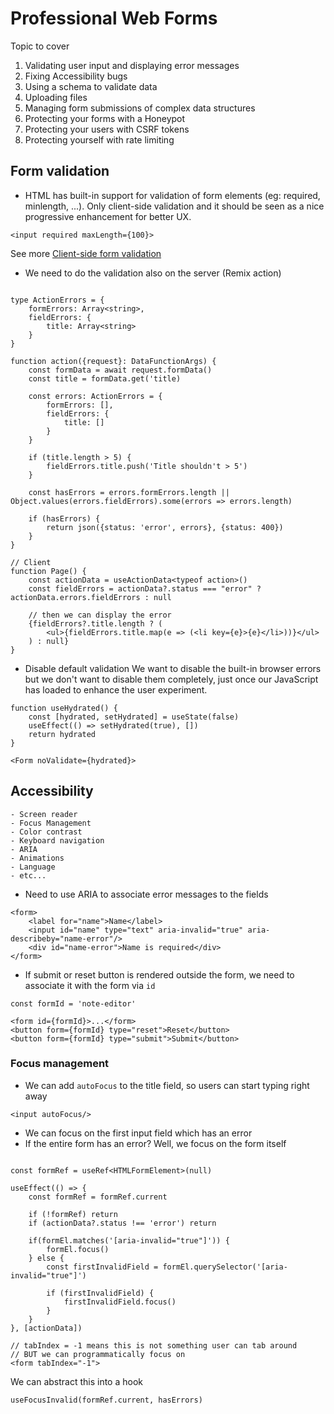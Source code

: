 # Professional Web Forms
Topic to cover
1. Validating user input and displaying error messages
2. Fixing Accessibility bugs
3. Using a schema to validate data
4. Uploading files
5. Managing form submissions of complex data structures
6. Protecting your forms with a Honeypot
7. Protecting your users with CSRF tokens
8. Protecting yourself with rate limiting

## Form validation
- HTML has built-in support for validation of form elements (eg: required, minlength, ...). Only client-side validation and it should be seen as a nice progressive enhancement for better UX.
```
<input required maxLength={100}>
```
See more [Client-side form validation](https://developer.mozilla.org/en-US/docs/Learn/Forms/Form_validation)
- We need to do the validation also on the server (Remix action)
```

type ActionErrors = {
    formErrors: Array<string>,
    fieldErrors: {
        title: Array<string>
    }
}

function action({request}: DataFunctionArgs) {
    const formData = await request.formData()
    const title = formData.get('title)

    const errors: ActionErrors = {
        formErrors: [],
        fieldErrors: {
            title: []
        }
    }

    if (title.length > 5) {
        fieldErrors.title.push('Title shouldn't > 5')
    }

    const hasErrors = errors.formErrors.length || Object.values(errors.fieldErrors).some(errors => errors.length)

    if (hasErrors) {
        return json({status: 'error', errors}, {status: 400})
    }
}

// Client
function Page() {
    const actionData = useActionData<typeof action>()
    const fieldErrors = actionData?.status === "error" ? actionData.errors.fieldErrors : null

    // then we can display the error
    {fieldErrors?.title.length ? (
		<ul>{fieldErrors.title.map(e => (<li key={e}>{e}</li>))}</ul>
	) : null}
}
```
- Disable default validation
We want to disable the built-in browser errors but we don't want to disable them completely, just once our JavaScript has loaded to enhance the user experiment. 

```
function useHydrated() {
	const [hydrated, setHydrated] = useState(false)
	useEffect(() => setHydrated(true), [])
	return hydrated
}

<Form noValidate={hydrated}>
```

## Accessibility
```
- Screen reader
- Focus Management
- Color contrast
- Keyboard navigation
- ARIA
- Animations
- Language
- etc...
```

- Need to use ARIA to associate error messages to the fields
```
<form>
    <label for="name">Name</label>
    <input id="name" type="text" aria-invalid="true" aria-describeby="name-error"/>
    <div id="name-error">Name is required</div>
</form>
```
- If submit or reset button is rendered outside the form, we need to associate it with the form via `id`
```
const formId = 'note-editor'

<form id={formId}>...</form>
<button form={formId} type="reset">Reset</button>
<button form={formId} type="submit">Submit</button>
```
### Focus management
- We can add `autoFocus` to the title field, so users can start typing right away
```
<input autoFocus/>
```
- We can focus on the first input field which has an error
- If the entire form has an error? Well, we focus on the form itself

```

const formRef = useRef<HTMLFormElement>(null)

useEffect(() => {
    const formRef = formRef.current

    if (!formRef) return 
    if (actionData?.status !== 'error') return

    if(formEl.matches('[aria-invalid="true"]')) {
        formEl.focus()
    } else {
        const firstInvalidField = formEl.querySelector('[aria-invalid="true"]')

        if (firstInvalidField) {
            firstInvalidField.focus()
        }
    }
}, [actionData])

// tabIndex = -1 means this is not something user can tab around
// BUT we can programmatically focus on
<form tabIndex="-1">
```

We can abstract this into a hook
```
useFocusInvalid(formRef.current, hasErrors)
```